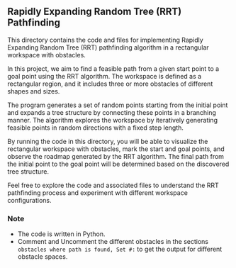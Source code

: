 ## Rapidly Expanding Random Tree (RRT) Pathfinding

This directory contains the code and files for implementing Rapidly Expanding Random Tree (RRT) pathfinding algorithm in a rectangular workspace with obstacles.

In this project, we aim to find a feasible path from a given start point to a goal point using the RRT algorithm. The workspace is defined as a rectangular region, and it includes three or more obstacles of different shapes and sizes. 

The program generates a set of random points starting from the initial point and expands a tree structure by connecting these points in a branching manner. The algorithm explores the workspace by iteratively generating feasible points in random directions with a fixed step length.

By running the code in this directory, you will be able to visualize the rectangular workspace with obstacles, mark the start and goal points, and observe the roadmap generated by the RRT algorithm. The final path from the initial point to the goal point will be determined based on the discovered tree structure.

Feel free to explore the code and associated files to understand the RRT pathfinding process and experiment with different workspace configurations.

### Note

- The code is written in Python.
- Comment and Uncomment the different obstacles in the sections `obstacles where path is found, Set #:` to get the output for different obstacle spaces.

